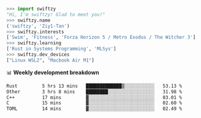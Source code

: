 ```python
>>> import swiftzy
"Hi, I'm swiftzy! Glad to meet you!"
>>> swiftzy.name
('swiftzy', 'Ziy1-Tan')
>>> swiftzy.interests
['Swim', 'Fitness', 'Forza Horizon 5 / Metro Exodus / The Witcher 3']
>>> swiftzy.learning
['Rust in Systems Programming', 'MLSys']
>>> swiftzy.dev_devices
["Linux WSL2", "Macbook Air M1"]
```
📊 **Weekly development breakdown**
<!--START_SECTION:waka-->

```txt
Rust         5 hrs 13 mins   █████████████▒░░░░░░░░░░░   53.13 %
Other        3 hrs 8 mins    ████████░░░░░░░░░░░░░░░░░   31.98 %
C++          17 mins         ▓░░░░░░░░░░░░░░░░░░░░░░░░   03.01 %
C            15 mins         ▓░░░░░░░░░░░░░░░░░░░░░░░░   02.60 %
TOML         14 mins         ▓░░░░░░░░░░░░░░░░░░░░░░░░   02.49 %
```

<!--END_SECTION:waka-->
